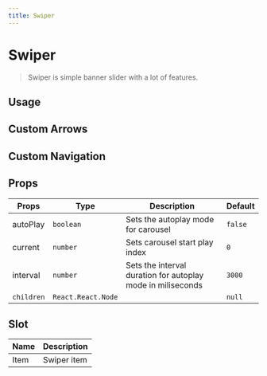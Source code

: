 ```yaml
---
title: Swiper
---
```


# Swiper

> Swiper is simple banner slider with a lot of features.

## Usage

<usage name="swiper"></usage>

## Custom Arrows

<code-preview code='() => {
	const items = [{
	   title: "Swiper 1",
	   src: "https://images.unsplash.com/photo-1691977504044-fa2e8c813431?ixlib=rb-4.0.3&ixid=M3wxMjA3fDB8MHxwaG90by1wYWdlfHx8fGVufDB8fHx8fA%3D%3D&auto=format&fit=crop&w=1470&q=8"
 	},
 	{
	   title: "Swiper 2",
	   src: "https://images.unsplash.com/photo-1691763731792-c5ee77f9112a?ixlib=rb-4.0.3&ixid=M3wxMjA3fDB8MHxwaG90by1wYWdlfHx8fGVufDB8fHx8fA%3D%3D&auto=format&fit=crop&w=1524&q=80"
 	},
 	{
	   title: "Swiper 3",
	   src: "https://images.unsplash.com/photo-1653916986137-996184bc4af0?ixlib=rb-4.0.3&ixid=M3wxMjA3fDB8MHxwaG90by1wYWdlfHx8fGVufDB8fHx8fA%3D%3D&auto=format&fit=crop&w=1932&q=80"
 	}]
  return (
	  <Swiper
	  	className="h-[320px]"
	  	autoPlay 
		prevArrow={({ prev }) => (
	        <IconButton
	          color="red"
	          onClick={prev}
	          className="absolute top-2/4 left-4 -translate-y-2/4"
	        >
				<svg xmlns="http://www.w3.org/2000/svg" fill="none" viewBox="0 0 24 24" stroke="currentColor" strokeWidth="3" className="-ml-1 h-7 w-7"><path strokeLinecap="round" strokeLinejoin="round" d="M15.75 19.5L8.25 12l7.5-7.5" /></svg>
	        </IconButton>
	      )} 
	    nextArrow={({ next }) => (
	        <IconButton
	          color="red"
	          onClick={next}
	          className="absolute top-2/4 !right-4 -translate-y-2/4"
	        >
				<svg xmlns="http://www.w3.org/2000/svg" fill="none" viewBox="0 0 24 24" stroke="currentColor" strokeWidth="3" className="ml-1 h-7 w-7"><path strokeLinecap="round" strokeLinejoin="round" d="M8.25 4.5l7.5 7.5-7.5 7.5" /></svg>
	        </IconButton>
	      )}>
	   {items.map((item, index) => (
	     <Swiper.Item key={index}>
	       <img
	         src={item.src}
	         alt={item.title}
	         className="h-full w-full object-cover"
	       />
	     </Swiper.Item>
	   ))}
	 </Swiper>
  )
} '>
</code-preview>

## Custom Navigation

<code-preview code='() => {
	const items = [{
	   title: "Swiper 1",
	   src: "https://images.unsplash.com/photo-1691977504044-fa2e8c813431?ixlib=rb-4.0.3&ixid=M3wxMjA3fDB8MHxwaG90by1wYWdlfHx8fGVufDB8fHx8fA%3D%3D&auto=format&fit=crop&w=1470&q=8"
 	},
 	{
	   title: "Swiper 2",
	   src: "https://images.unsplash.com/photo-1691763731792-c5ee77f9112a?ixlib=rb-4.0.3&ixid=M3wxMjA3fDB8MHxwaG90by1wYWdlfHx8fGVufDB8fHx8fA%3D%3D&auto=format&fit=crop&w=1524&q=80"
 	},
 	{
	   title: "Swiper 3",
	   src: "https://images.unsplash.com/photo-1653916986137-996184bc4af0?ixlib=rb-4.0.3&ixid=M3wxMjA3fDB8MHxwaG90by1wYWdlfHx8fGVufDB8fHx8fA%3D%3D&auto=format&fit=crop&w=1932&q=80"
 	}]
  return (
	  <Swiper
	  	className="h-[320px]"
	  	autoPlay
		navigation={({ setCurrent, current, count }) => (
        <div className="absolute bottom-4 left-2/4 z-50 flex -translate-x-2/4 gap-2">
          {[...Array(count)].map((_, i) => (
            <span
              key={i}
              className={`block h-1 cursor-pointer rounded-2xl transition-all ${
                current === i ? "w-8 bg-white" : "w-4 bg-white/50"
              }`}
              onClick={() => setCurrent(i)}
            />
          ))}
        </div>
      )}
	  	>
	   {items.map((item, index) => (
	     <Swiper.Item key={index}>
	       <img
	         src={item.src}
	         alt={item.title}
	         className="h-full w-full object-cover"
	       />
	     </Swiper.Item>
	   ))}
	 </Swiper>
  )
} '>
</code-preview>

## Props

| Props      | Type               | Description                                                 | Default |
| ---------- | ------------------ | ----------------------------------------------------------- | ------- |
| autoPlay   | `boolean`          | Sets the autoplay mode for carousel                         | `false` |
| current    | `number`           | Sets carousel start play index                              | `0`     |
| interval   | `number`           | Sets the interval duration for autoplay mode in miliseconds | `3000`  |
| `children` | `React.React.Node` |                                                             | `null`  |

## Slot

| Name | Description |
| ---- | ----------- |
| Item | Swiper item |
